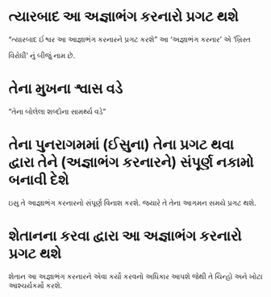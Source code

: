 # ત્યારબાદ આ અજ્ઞાભંગ કરનારો પ્રગટ થશે 

 “ત્યારબાદ ઈશ્વર આ આજ્ઞાભંગ કરનારને પ્રગટ કરશે” આ ‘અજ્ઞાભંગ કરનાર’ એ ‘ખ્રિસ્ત

વિરોધી’ નું બીજું નામ છે.
# તેના મુખના શ્વાસ વડે 

 “તેના બોલેલા શબ્દોના સામર્થ્ય વડે”
# તેના પુનરાગમમાં (ઈસુના) તેના પ્રગટ થવા દ્વારા તેને (અજ્ઞાભંગ કરનારને) સંપૂર્ણ નકામો બનાવી દેશે 

 ઇસુ તે આજ્ઞાભંગ કરનારનો સંપૂર્ણ વિનાશ કરશે. જયારે તે તેના આગમન સમયે પ્રગટ થશે.
# શેતાનના કરવા દ્વારા આ અજ્ઞાભંગ કરનારો પ્રગટ થશે 

 શેતાન આ અજ્ઞાભંગ કરનારને એવા કર્યો કરવનો અધિકાર આપશે જેથી તે ચિન્હો અને ખોટા આશ્ચર્યકર્મો કરશે.  